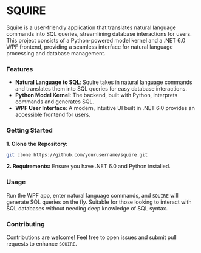 # SQUIRE
Squire is a user-friendly application that translates natural language commands into SQL queries, streamlining database interactions for users. This project consists of a Python-powered model kernel and a .NET 6.0 WPF frontend, providing a seamless interface for natural language processing and database management.

### Features
- **Natural Language to SQL**: Squire takes in natural language commands and translates them into SQL queries for easy database interactions.
- **Python Model Kernel**: The backend, built with Python, interprets commands and generates SQL.
- **WPF User Interface**: A modern, intuitive UI built in .NET 6.0 provides an accessible frontend for users.
### Getting Started
**1. Clone the Repository:**
```bash
git clone https://github.com/yourusername/squire.git
```
**2. Requirements:** Ensure you have .NET 6.0 and Python installed.
### Usage
Run the WPF app, enter natural language commands, and `SQUIRE` will generate SQL queries on the fly.
Suitable for those looking to interact with SQL databases without needing deep knowledge of SQL syntax.
### Contributing
Contributions are welcome! Feel free to open issues and submit pull requests to enhance `SQUIRE`.
